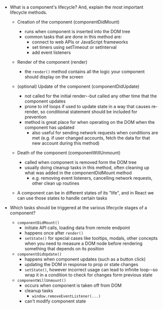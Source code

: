 - What is a component's lifecycle? And, explain the most important lifecycle methods.
  - Creation of the component (componentDidMount)
    - runs when component is inserted into the DOM tree
    - common tasks that are done in this method are:
      - connect to web APIs or JavaScript frameworks
      - set timers using setTimeout or setInterval
      - add event listeners
  - Render of the component (render)
    - the `render()` method contains all the logic your component should display on the screen
  - (optional) Update of the component (componentDidUpdate)
    - not called for the initial render--but called any other time that the component updates
    - prone to inf loops if used to update state in a way that causes re-render, so conditional statement should be included for prevention
    - method is great place for when operating on the DOM when the component has updated
      - also useful for sending network requests when conditions are met (e.g. if user changed accounts, fetch the data for that new account during this method)
  - Death of the component (componentWillUnmount)
    - called when component is removed form the DOM tree
    - usually doing cleanup tasks in this method, often cleaning up what was added in the componentDidMount method
      - e.g. removing event listeners, cancelling network requests, other clean up routines

  - A component can be in different states of its "life", and in React we can use those states to handle certain tasks

- Which tasks should be triggered at the various lifecycle stages of a component?
  - `componentDidMount()`
    - initiate API calls, loading data from remote endpoint 
    - happens once after `render()`
    - `setState()` for special cases like tooltips, modals, other concepts when you need to measure a DOM node before rendering something that depends on its position
  - `componentDidUpdate()`
    - happens when component updates (such as a button click)
    - updating the DOM in response to prop or state changes
    - `setState()`, however incorrect usage can lead to infinite loop--so wrap it in a condition to check for changes form previous state
  - `componentWillUnmount()`
    - occurs when component is taken off from DOM
    - cleanup tasks
      - `window.removeEventListener(...)`
    - can't modify component state
